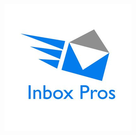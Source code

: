 <!-- TITLE: Welcome to the Inbox Pros Knowledge Base -->
<!-- SUBTITLE: Use the search function to find all your deliverabilities! -->

![Dsi 38 O 8 Xcaaipzr](/uploads/dsi-38-o-8-xcaaipzr.jpg "Dsi 38 O 8 Xcaaipzr")

